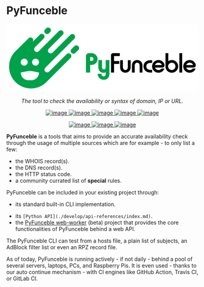 # PyFunceble

![image](https://raw.githubusercontent.com/PyFunceble/logo/dev/Green/HD/RM.png)

<p style="text-align: center;">
    <em>The tool to check the availability or syntax of domain, IP or URL.</em>
</p>

<p style="text-align: center;">
    <a href="https://github.com/ambv/black">
        <img src="https://img.shields.io/badge/code%20style-black-000000.png" alt="image">
    </a>
    <a href="https://coveralls.io/github/funilrys/PyFunceble?branch=dev">
        <img src="https://coveralls.io/repos/github/funilrys/PyFunceble/badge.png?branch=dev" alt="image">
    </a>
    <a href="https://github.com/funilrys/PyFunceble/blob/dev/LICENSE">
        <img src="https://img.shields.io/github/license/funilrys/PyFunceble.png" alt="image">
    </a>
    <a href="https://pypi.org/project/pyfunceble-dev">
        <img src="https://img.shields.io/pypi/v/pyfunceble-dev.png" alt="image">
    </a>
    <a href="https://github.com/funilrys/PyFunceble/issues">
        <img src="https://img.shields.io/github/issues/funilrys/PyFunceble.png" alt="image">
    </a>
</p>
<p style="text-align: center;">
    <a href="https://pepy.tech/project/pyfunceble-dev">
        <img src="https://static.pepy.tech/badge/pyfunceble-dev" alt="image">
    </a>
    <a href="https://pepy.tech/project/pyfunceble-dev">
        <img src="https://static.pepy.tech/badge/pyfunceble-dev/month" alt="image">
    </a>
    <a href="https://pepy.tech/project/pyfunceble-dev">
        <img src="https://static.pepy.tech/badge/pyfunceble-dev/week" alt="image">
    </a>
</p>

**PyFunceble** is a tools that aims to provide an accurate availability check
through
the usage of multiple sources which are for example - to only list a few:

- the WHOIS record(s).
- the DNS record(s).
- the HTTP status code.
- a community currated list of **special** rules.

PyFunceble can be included in your existing project through:

- its standard built-in CLI implementation.

[//]: # (TODO: Re-enable the link to the API)

- its `[Python
  API](./develop/api-references/index.md)`.
- the [PyFunceble
  web-worker](https://github.com/pyfunceble/web-worker) (beta) project that
  provides the core functionalities of PyFunceble behind a web API.

The PyFunceble CLI can test from a hosts file, a plain list of subjects,
an AdBlock filter list or even an RPZ record file.

As of today, PyFunceble is running actively - if not daily - behind a pool of
several servers, laptops, PCs, and Raspberry Pis. It is even used -
thanks to our auto continue mechanism - with CI engines like GitHub
Action, Travis CI, or GitLab CI.
